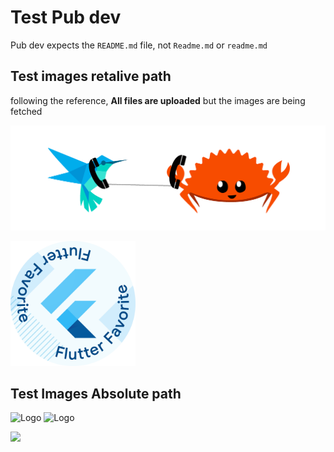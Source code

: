 # Test Pub dev

Pub dev  expects the `README.md` file, not `Readme.md` or `readme.md`


## Test images retalive path

following the reference, **All files are uploaded** but the images are being fetched

![Logo](./website/misc/logo.png)


[<img src="website/misc/flutter_favorite.png" width="200" />](https://flutter.dev/docs/development/packages-and-plugins/favorites)


## Test Images Absolute path


![Logo](https://github.com/samuel-cavalcanti/flutter_rust_bridge/raw/logos/website/misc/logo.png#gh-light-mode-only)
![Logo](https://github.com/samuel-cavalcanti/flutter_rust_bridge/raw/logos/website/misc/logo_dark.png#gh-dark-mode-only)


[<img src="https://github.com/samuel-cavalcanti/flutter_rust_bridge/raw/logos/website/misc/flutter_favorite.png" width="200" />](https://flutter.dev/docs/development/packages-and-plugins/favorites)

